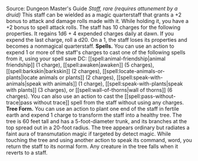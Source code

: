 Source: Dungeon Master's Guide
*Staff, rare (requires attunement by a druid)*
This staff can be wielded as a magic quarterstaff that grants a +2 bonus to attack and damage rolls made with it. While holding it, you have a +2 bonus to spell attack rolls.
The staff has 10 charges for the following properties. It regains 1d6 + 4 expended charges daily at dawn. If you expend the last charge, roll a d20. On a 1, the staff loses its properties and becomes a nonmagical quarterstaff.
**Spells.** You can use an action to expend 1 or more of the staff's charges to cast one of the following spells from it, using your spell save DC: [[spell:animal-friendship|animal friendship]] (1 charge), [[spell:awaken|awaken]] (5 charges), [[spell:barkskin|barkskin]] (2 charges), [[spell:locate-animals-or-plants|locate animals or plants]] (2 charges), [[spell:speak-with-animals|speak with animals]] (1 charge), [[spell:speak-with-plants|speak with plants]] (3 charges), or [[spell:wall-of-thorns|wall of thorns]] (6 charges).
You can also use an action to cast the [[spell:pass-without-trace|pass without trace]] spell from the staff without using any charges.
**Tree Form.** You can use an action to plant one end of the staff in fertile earth and expend 1 charge to transform the staff into a healthy tree. The tree is 60 feet tall and has a 5-foot-diameter trunk, and its branches at the top spread out in a 20-foot radius. The tree appears ordinary but radiates a faint aura of transmutation magic if targeted by detect magic. While touching the tree and using another action to speak its command, word, you return the staff to its normal form. Any creature in the tree falls when it reverts to a staff.